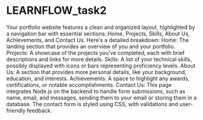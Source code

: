 # LEARNFLOW_task2
Your portfolio website features a clean and organized layout, highlighted by a navigation bar with essential sections: Home, Projects, Skills, About Us, Achievements, and Contact Us. Here's a detailed breakdown:
Home: The landing section that provides an overview of you and your portfolio.
Projects: A showcase of the projects you've completed, each with brief descriptions and links for more details.
Skills: A list of your technical skills, possibly displayed with icons or bars representing proficiency levels.
About Us: A section that provides more personal details, like your background, education, and interests.
Achievements: A space to highlight any awards, certifications, or notable accomplishments.
Contact Us: This page integrates Node.js on the backend to handle form submissions, such as name, email, and messages, sending them to your email or storing them in a database. The contact form is styled using CSS, with validations and user-friendly feedback.
